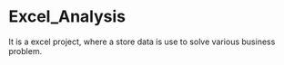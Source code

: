 # Excel_Analysis
It is a excel project, where a store data is use to solve various business problem.
